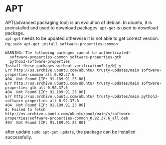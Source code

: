 # APT
APT(advanced packaging tool) is an evolution of debian. In ubuntu, it is preinstalled and used to download packages. `apt-get` is used to download package.  
`apt-get` needs to be updated otherwise it is not able to get correct version.  
eg: `sudo apt-get install software-properties-common`
```
WARNING: The following packages cannot be authenticated!
  software-properties-common software-properties-gtk
  python3-software-properties
Install these packages without verification? [y/N] y
Err http://us.archive.ubuntu.com/ubuntu/ trusty-updates/main software-properties-common all 0.92.37.6    
404  Not Found [IP: 91.189.91.23 80]
Err http://us.archive.ubuntu.com/ubuntu/ trusty-updates/main software-properties-gtk all 0.92.37.6   
404  Not Found [IP: 91.189.91.23 80]
Err http://us.archive.ubuntu.com/ubuntu/ trusty-updates/main python3-software-properties all 0.92.37.6  
404  Not Found [IP: 91.189.91.23 80]
E: Failed to fetch http://us.archive.ubuntu.com/ubuntu/pool/main/s/software-properties/software-properties-common_0.92.37.6_all.deb  
404  Not Found [IP: 91.189.91.23 80]
```
after update `sudo apt-get update`, the package can be installed successfully.
